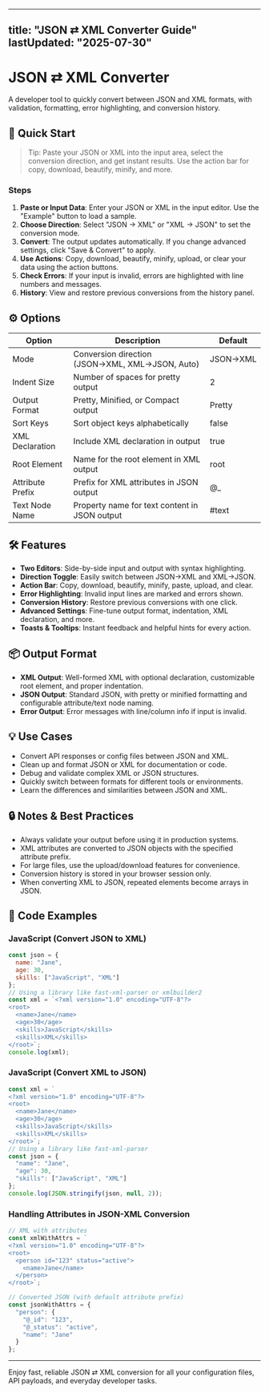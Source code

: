 

---
title: "JSON ⇄ XML Converter Guide"
lastUpdated: "2025-07-30"
---
# JSON ⇄ XML Converter
A developer tool to quickly convert between JSON and XML formats, with validation, formatting, error highlighting, and conversion history.
## 🚀 Quick Start
> Tip: Paste your JSON or XML into the input area, select the conversion direction, and get instant results. Use the action bar for copy, download, beautify, minify, and more.
### Steps
1. **Paste or Input Data**: Enter your JSON or XML in the input editor. Use the "Example" button to load a sample.
2. **Choose Direction**: Select "JSON → XML" or "XML → JSON" to set the conversion mode.
3. **Convert**: The output updates automatically. If you change advanced settings, click "Save & Convert" to apply.
4. **Use Actions**: Copy, download, beautify, minify, upload, or clear your data using the action buttons.
5. **Check Errors**: If your input is invalid, errors are highlighted with line numbers and messages.
6. **History**: View and restore previous conversions from the history panel.
## ⚙️ Options
| Option               | Description                                      | Default         |
|----------------------|--------------------------------------------------|-----------------|
| Mode                 | Conversion direction (JSON→XML, XML→JSON, Auto) | JSON→XML        |
| Indent Size          | Number of spaces for pretty output               | 2               |
| Output Format        | Pretty, Minified, or Compact output              | Pretty          |
| Sort Keys            | Sort object keys alphabetically                  | false           |
| XML Declaration      | Include XML declaration in output               | true            |
| Root Element         | Name for the root element in XML output         | root            |
| Attribute Prefix     | Prefix for XML attributes in JSON output        | @_              |
| Text Node Name       | Property name for text content in JSON output   | #text           |
## 🛠️ Features
- **Two Editors**: Side-by-side input and output with syntax highlighting.
- **Direction Toggle**: Easily switch between JSON→XML and XML→JSON.
- **Action Bar**: Copy, download, beautify, minify, paste, upload, and clear.
- **Error Highlighting**: Invalid input lines are marked and errors shown.
- **Conversion History**: Restore previous conversions with one click.
- **Advanced Settings**: Fine-tune output format, indentation, XML declaration, and more.
- **Toasts & Tooltips**: Instant feedback and helpful hints for every action.
## 📦 Output Format
- **XML Output**: Well-formed XML with optional declaration, customizable root element, and proper indentation.
- **JSON Output**: Standard JSON, with pretty or minified formatting and configurable attribute/text node naming.
- **Error Output**: Error messages with line/column info if input is invalid.
## 💡 Use Cases
* Convert API responses or config files between JSON and XML.
* Clean up and format JSON or XML for documentation or code.
* Debug and validate complex XML or JSON structures.
* Quickly switch between formats for different tools or environments.
* Learn the differences and similarities between JSON and XML.
## 🔒 Notes & Best Practices
* Always validate your output before using it in production systems.
* XML attributes are converted to JSON objects with the specified attribute prefix.
* For large files, use the upload/download features for convenience.
* Conversion history is stored in your browser session only.
* When converting XML to JSON, repeated elements become arrays in JSON.
## 🔧 Code Examples
### JavaScript (Convert JSON to XML)
```js
const json = { 
  name: "Jane", 
  age: 30,
  skills: ["JavaScript", "XML"]
};
// Using a library like fast-xml-parser or xmlbuilder2
const xml = `<?xml version="1.0" encoding="UTF-8"?>
<root>
  <name>Jane</name>
  <age>30</age>
  <skills>JavaScript</skills>
  <skills>XML</skills>
</root>`;
console.log(xml);
```
### JavaScript (Convert XML to JSON)
```js
const xml = `
<?xml version="1.0" encoding="UTF-8"?>
<root>
  <name>Jane</name>
  <age>30</age>
  <skills>JavaScript</skills>
  <skills>XML</skills>
</root>`;
// Using a library like fast-xml-parser
const json = {
  "name": "Jane",
  "age": 30,
  "skills": ["JavaScript", "XML"]
};
console.log(JSON.stringify(json, null, 2));
```
### Handling Attributes in JSON-XML Conversion
```js
// XML with attributes
const xmlWithAttrs = `
<?xml version="1.0" encoding="UTF-8"?>
<root>
  <person id="123" status="active">
    <name>Jane</name>
  </person>
</root>`;

// Converted JSON (with default attribute prefix)
const jsonWithAttrs = {
  "person": {
    "@_id": "123",
    "@_status": "active",
    "name": "Jane"
  }
};
```
---
Enjoy fast, reliable JSON ⇄ XML conversion for all your configuration files, API payloads, and everyday developer tasks.